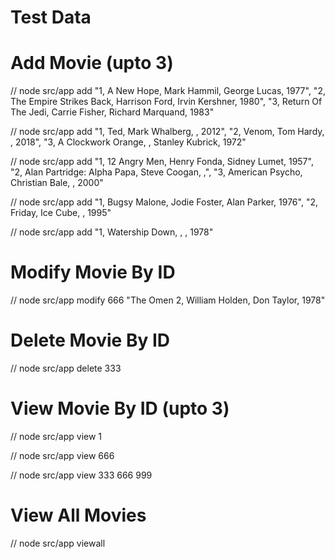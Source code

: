 # Test Data

# Add Movie (upto 3)

// node src/app add "1, A New Hope, Mark Hammil, George Lucas, 1977", "2, The Empire Strikes Back, Harrison Ford, Irvin Kershner, 1980", "3, Return Of The Jedi, Carrie Fisher, Richard Marquand, 1983"

// node src/app add "1, Ted, Mark Whalberg, , 2012", "2, Venom, Tom Hardy, , 2018", "3, A Clockwork Orange, , Stanley Kubrick, 1972"

// node src/app add "1, 12 Angry Men, Henry Fonda, Sidney Lumet, 1957", "2, Alan Partridge: Alpha Papa, Steve Coogan, ,", "3, American Psycho, Christian Bale, , 2000"

// node src/app add "1, Bugsy Malone, Jodie Foster, Alan Parker, 1976", "2, Friday, Ice Cube, , 1995"

// node src/app add "1, Watership Down, , , 1978"

# Modify Movie By ID

// node src/app modify 666 "The Omen 2, William Holden, Don Taylor, 1978"

# Delete Movie By ID

// node src/app delete 333

# View Movie By ID (upto 3)

// node src/app view 1

// node src/app view 666

// node src/app view 333 666 999

# View All Movies

// node src/app viewall
